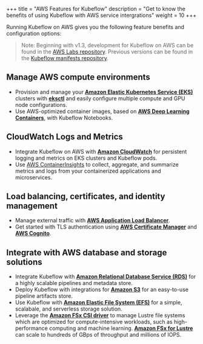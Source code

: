 +++
title = "AWS Features for Kubeflow"
description = "Get to know the benefits of using Kubeflow with AWS service intergrations"
weight = 10
+++

Running Kubeflow on AWS gives you the following feature benefits and configuration options:

> Note: Beginning with v1.3, development for Kubeflow on AWS can be found in the [AWS Labs repository](https://github.com/awslabs/kubeflow-manifests). Previous versions can be found in the [Kubeflow manifests repository](https://github.com/kubeflow/manifests). 

## Manage AWS compute environments
* Provision and manage your **[Amazon Elastic Kubernetes Service (EKS)](https://aws.amazon.com/eks/)** clusters with **[eksctl](https://github.com/weaveworks/eksctl)** and easily configure multiple compute and GPU node configurations.
* Use AWS-optimized container images, based on **[AWS Deep Learning Containers](https://docs.aws.amazon.com/deep-learning-containers/latest/devguide/what-is-dlc.html)**, with Kubeflow Notebooks.

## CloudWatch Logs and Metrics
* Integrate Kubeflow on AWS with **[Amazon CloudWatch](https://aws.amazon.com/cloudwatch/)** for persistent logging and metrics on EKS clusters and Kubeflow pods.
* Use [AWS ContainerInsights](https://docs.aws.amazon.com/AmazonCloudWatch/latest/monitoring/ContainerInsights.html) to collect, aggregate, and summarize metrics and logs from your containerized applications and microservices.

## Load balancing, certificates, and identity management
* Manage external traffic with **[AWS Application Load Balancer](https://docs.aws.amazon.com/elasticloadbalancing/latest/application/introduction.html)**.
* Get started with TLS authentication using **[AWS Certificate Manager](https://aws.amazon.com/certificate-manager/)** and **[AWS Cognito](https://aws.amazon.com/cognito/)**.

## Integrate with AWS database and storage solutions
* Integrate Kubeflow with **[Amazon Relational Database Service (RDS)](https://aws.amazon.com/rds/)** for a highly scalable pipelines and metadata store.
* Deploy Kubeflow with integrations for **[Amazon S3](https://aws.amazon.com/s3/)** for an easy-to-use pipeline artifacts store.
* Use Kubeflow with **[Amazon Elastic File System (EFS)](https://aws.amazon.com/efs/)** for a simple, scalabale, and serverless storage solution. 
* Leverage the **[Amazon FSx CSI driver](https://github.com/kubernetes-sigs/aws-fsx-csi-driver)** to manage Lustre file systems which are optimized for compute-intensive workloads, such as high-performance computing and machine learning. **[Amazon FSx for Lustre](https://aws.amazon.com/fsx/lustre/)** can scale to hundreds of GBps of throughput and millions of IOPS.